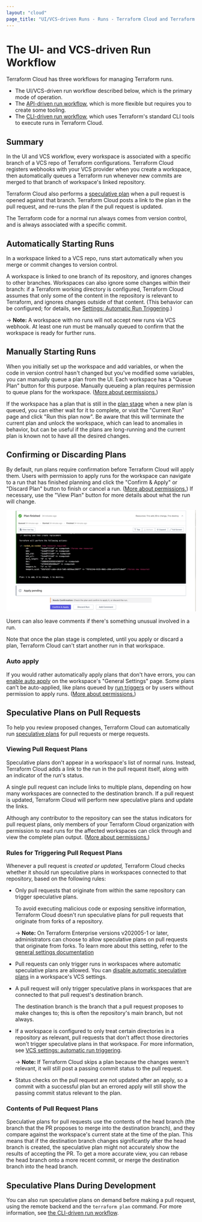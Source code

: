 ```yaml
---
layout: "cloud"
page_title: "UI/VCS-driven Runs - Runs - Terraform Cloud and Terraform Enterprise"
---
```


# The UI- and VCS-driven Run Workflow

Terraform Cloud has three workflows for managing Terraform runs.

- The UI/VCS-driven run workflow described below, which is the primary mode of operation.
- The [API-driven run workflow](./api.html), which is more flexible but requires you to create some tooling.
- The [CLI-driven run workflow](./cli.html), which uses Terraform's standard CLI tools to execute runs in Terraform Cloud.

## Summary

In the UI and VCS workflow, every workspace is associated with a specific branch of a VCS repo of Terraform configurations. Terraform Cloud registers webhooks with your VCS provider when you create a workspace, then automatically queues a Terraform run whenever new commits are merged to that branch of workspace's linked repository.

Terraform Cloud also performs a [speculative plan][] when a pull request is opened against that branch. Terraform Cloud posts a link to the plan in the pull request, and re-runs the plan if the pull request is updated.

[speculative plan]: ./index.html#speculative-plans

The Terraform code for a normal run always comes from version control, and is always associated with a specific commit.

## Automatically Starting Runs

In a workspace linked to a VCS repo, runs start automatically when you merge or commit changes to version control.

A workspace is linked to one branch of its repository, and ignores changes to other branches. Workspaces can also ignore some changes within their branch: if a Terraform working directory is configured, Terraform Cloud assumes that only some of the content in the repository is relevant to Terraform, and ignores changes outside of that content. (This behavior can be configured; for details, see [Settings: Automatic Run Triggering](../workspaces/vcs.html#automatic-run-triggering).)

-> **Note:** A workspace with no runs will not accept new runs via VCS webhook. At least one run must be manually queued to confirm that the workspace is ready for further runs. 

## Manually Starting Runs

When you initially set up the workspace and add variables, or when the code in version control hasn't changed but you've modified some variables, you can manually queue a plan from the UI. Each workspace has a "Queue Plan" button for this purpose. Manually queueing a plan requires permission to queue plans for the workspace. ([More about permissions.](/docs/cloud/users-teams-organizations/permissions.html))

[permissions-citation]: #intentionally-unused---keep-for-maintainers

If the workspace has a plan that is still in the [plan stage](./states.html#2-the-plan-stage) when a new plan is queued, you can either wait for it to complete, or visit the "Current Run" page and click "Run this plan now". Be aware that this will terminate the current plan and unlock the workspace, which can lead to anomalies in behavior, but can be useful if the plans are long-running and the current plan is known not to have all the desired changes.

## Confirming or Discarding Plans

By default, run plans require confirmation before Terraform Cloud will apply them. Users with permission to apply runs for the workspace can navigate to a run that has finished planning and click the "Confirm & Apply" or "Discard Plan" button to finish or cancel a run. ([More about permissions.](/docs/cloud/users-teams-organizations/permissions.html)) If necessary, use the "View Plan" button for more details about what the run will change.

[permissions-citation]: #intentionally-unused---keep-for-maintainers

![confirm button](./images/runs-confirm.png)

Users can also leave comments if there's something unusual involved in a run.

Note that once the plan stage is completed, until you apply or discard a plan, Terraform Cloud can't start another run in that workspace.

### Auto apply

If you would rather automatically apply plans that don't have errors, you can [enable auto apply](../workspaces/settings.html#auto-apply-and-manual-apply) on the workspace's "General Settings" page. Some plans can't be auto-applied, like plans queued by [run triggers](../workspaces/run-triggers.html) or by users without permission to apply runs. ([More about permissions.](/docs/cloud/users-teams-organizations/permissions.html))

[permissions-citation]: #intentionally-unused---keep-for-maintainers

## Speculative Plans on Pull Requests

To help you review proposed changes, Terraform Cloud can automatically run [speculative plans][speculative plan] for pull requests or merge requests.

### Viewing Pull Request Plans

Speculative plans don't appear in a workspace's list of normal runs. Instead, Terraform Cloud adds a link to the run in the pull request itself, along with an indicator of the run's status.

A single pull request can include links to multiple plans, depending on how many workspaces are connected to the destination branch. If a pull request is updated, Terraform Cloud will perform new speculative plans and update the links.

Although any contributor to the repository can see the status indicators for pull request plans, only members of your Terraform Cloud organization with permission to read runs for the affected workspaces can click through and view the complete plan output. ([More about permissions.](/docs/cloud/users-teams-organizations/permissions.html))

[permissions-citation]: #intentionally-unused---keep-for-maintainers

### Rules for Triggering Pull Request Plans

Whenever a pull request is _created or updated,_ Terraform Cloud checks whether it should run speculative plans in workspaces connected to that repository, based on the following rules:

- Only pull requests that originate from within the same repository can trigger speculative plans.

    To avoid executing malicious code or exposing sensitive information, Terraform Cloud doesn't run speculative plans for pull requests that originate from forks of a repository.

    -> **Note:** On Terraform Enterprise versions v202005-1 or later, administrators can choose to allow speculative plans on pull requests that originate from forks. To learn more about this setting, refer to the [general settings documentation](/docs/enterprise/admin/general.html#allow-speculative-plans-on-pull-requests-from-forks)
- Pull requests can only trigger runs in workspaces where automatic speculative plans are allowed. You can [disable automatic speculative plans](/docs/cloud/workspaces/vcs.html#automatic-speculative-plans) in a workspace's VCS settings.
- A pull request will only trigger speculative plans in workspaces that are connected to that pull request's destination branch.

    The destination branch is the branch that a pull request proposes to make changes to; this is often the repository's main branch, but not always.
- If a workspace is configured to only treat certain directories in a repository as relevant, pull requests that don't affect those directories won't trigger speculative plans in that workspace. For more information, see [VCS settings: automatic run triggering](/docs/cloud/workspaces/vcs.html#automatic-run-triggering).

    -> **Note:** If Terraform Cloud skips a plan because the changes weren't relevant, it will still post a passing commit status to the pull request.

- Status checks on the pull request are not updated after an apply, so a commit with a successful plan but an errored apply will still show the passing commit status relevant to the plan.

### Contents of Pull Request Plans

Speculative plans for pull requests use the contents of the head branch (the branch that the PR proposes to merge into the destination branch), and they compare against the workspace's current state at the time of the plan. This means that if the destination branch changes significantly after the head branch is created, the speculative plan might not accurately show the results of accepting the PR. To get a more accurate view, you can rebase the head branch onto a more recent commit, or merge the destination branch into the head branch.

## Speculative Plans During Development

You can also run speculative plans on demand before making a pull request, using the remote backend and the `terraform plan` command. For more information, see [the CLI-driven run workflow](./cli.html).
